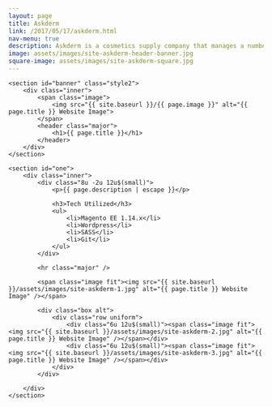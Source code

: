 ```yaml
---
layout: page
title: Askderm
link: /2017/05/17/askderm.html
nav-menu: true
description: Askderm is a cosmetics supply company that manages a number of sub-brands. My primary role in this project at Gauge was on the front-end development team, as well as consulting on Design &amp; UX throughout. As a member of the front-end team I worked with a group of up to 5 other developers to build out a modular front-end that was heavily widget based. When the project was ready for launch, we had created 29 stores all based on one Magento installation, utilizing different color variants and widgets of the multi-faceted theme.
image: assets/images/site-askderm-header-banner.jpg
square-image: assets/images/site-askderm-square.jpg
---
```


<div id="main" class="alt">

	<section id="banner" class="style2">
	    <div class="inner">
	        <span class="image">
	            <img src="{{ site.baseurl }}/{{ page.image }}" alt="{{ page.title }} Website Image">
	        </span>
	        <header class="major">
	            <h1>{{ page.title }}</h1>
	        </header>
	    </div>
	</section>

	<section id="one">
		<div class="inner">
			<div class="8u -2u 12u$(small)">
				<p>{{ page.description | escape }}</p>

				<h3>Tech Utilized</h3>
				<ul>
					<li>Magento EE 1.14.x</li>
					<li>Wordpress</li>
					<li>SASS</li>
					<li>Git</li>
				</ul>
			</div>

			<hr class="major" />

			<span class="image fit"><img src="{{ site.baseurl }}/assets/images/site-askderm-1.jpg" alt="{{ page.title }} Website Image" /></span>

			<div class="box alt">
				<div class="row uniform">
					<div class="6u 12u$(small)"><span class="image fit"><img src="{{ site.baseurl }}/assets/images/site-askderm-2.jpg" alt="{{ page.title }} Website Image" /></span></div>
					<div class="6u 12u$(small)"><span class="image fit"><img src="{{ site.baseurl }}/assets/images/site-askderm-3.jpg" alt="{{ page.title }} Website Image" /></span></div>
				</div>
			</div>

		</div>
	</section>

</div>
